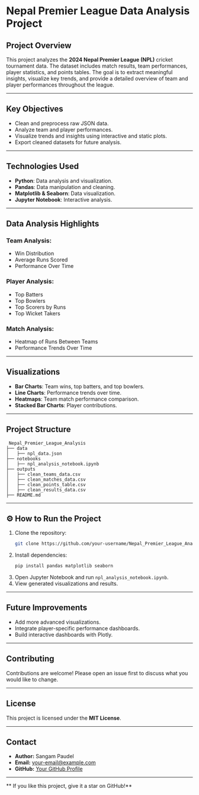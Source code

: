 #  Nepal Premier League Data Analysis Project

##  **Project Overview**
This project analyzes the **2024 Nepal Premier League (NPL)** cricket tournament data. The dataset includes match results, team performances, player statistics, and points tables. The goal is to extract meaningful insights, visualize key trends, and provide a detailed overview of team and player performances throughout the league.

---

##  **Key Objectives**
- Clean and preprocess raw JSON data.
- Analyze team and player performances.
- Visualize trends and insights using interactive and static plots.
- Export cleaned datasets for future analysis.

---

##  **Technologies Used**
- **Python**: Data analysis and visualization.
- **Pandas**: Data manipulation and cleaning.
- **Matplotlib & Seaborn**: Data visualization.
- **Jupyter Notebook**: Interactive analysis.

---

##  **Data Analysis Highlights**
### Team Analysis:
- Win Distribution
- Average Runs Scored
- Performance Over Time

### Player Analysis:
- Top Batters
- Top Bowlers
- Top Scorers by Runs
- Top Wicket Takers

### Match Analysis:
- Heatmap of Runs Between Teams
- Performance Trends Over Time

---

##  **Visualizations**
- **Bar Charts**: Team wins, top batters, and top bowlers.
- **Line Charts**: Performance trends over time.
- **Heatmaps**: Team match performance comparison.
- **Stacked Bar Charts**: Player contributions.

---

##  **Project Structure**
```
 Nepal_Premier_League_Analysis
├── data
│   ├── npl_data.json
├── notebooks
│   ├── npl_analysis_notebook.ipynb
├── outputs
│   ├── clean_teams_data.csv
│   ├── clean_matches_data.csv
│   ├── clean_points_table.csv
│   ├── clean_results_data.csv
├── README.md
```

---

## ⚙️ **How to Run the Project**
1. Clone the repository:
   ```bash
   git clone https://github.com/your-username/Nepal_Premier_League_Analysis.git
   ```
2. Install dependencies:
   ```bash
   pip install pandas matplotlib seaborn
   ```
3. Open Jupyter Notebook and run `npl_analysis_notebook.ipynb`.
4. View generated visualizations and results.

---

##  **Future Improvements**
- Add more advanced visualizations.
- Integrate player-specific performance dashboards.
- Build interactive dashboards with Plotly.

---

##  **Contributing**
Contributions are welcome! Please open an issue first to discuss what you would like to change.

---

##  **License**
This project is licensed under the **MIT License**.

---

##  **Contact**
- **Author:** Sangam Paudel
- **Email:** your-email@example.com
- **GitHub:** [Your GitHub Profile](https://github.com/your-username)

---

** If you like this project, give it a star on GitHub!**
